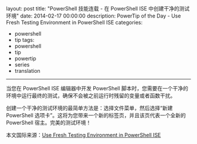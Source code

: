 ﻿layout: post
title: "PowerShell 技能连载 - 在 PowerShell ISE 中创建干净的测试环境"
date: 2014-02-17 00:00:00
description: PowerTip of the Day - Use Fresh Testing Environment in PowerShell ISE
categories:
- powershell
- tip
tags:
- powershell
- tip
- powertip
- series
- translation
---
当您在 PowerShell ISE 编辑器中开发 PowerShell 脚本时，您需要在一个干净的环境中运行最终的测试，确保不会被之前运行时残留的变量或者函数干扰。

创建一个干净的测试环境的最简单方法是：选择文件菜单，然后选择“新建 PowerShell 选项卡”。这将为您带来一个新的标签页，并且该页代表一个全新的 PowerShell 宿主。完美的测试环境！

<!--more-->
本文国际来源：[Use Fresh Testing Environment in PowerShell ISE](http://community.idera.com/powershell/powertips/b/tips/posts/use-fresh-testing-environment-in-powershell-ise)
